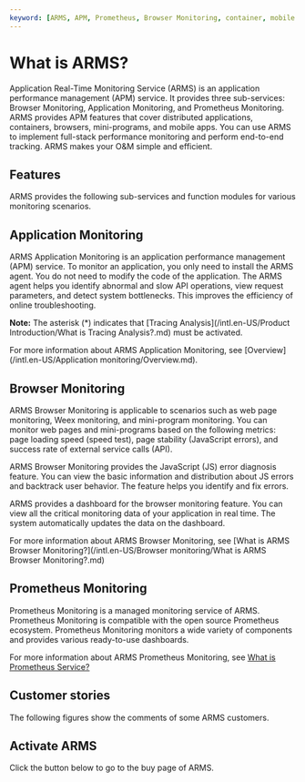 ```yaml
---
keyword: [ARMS, APM, Prometheus, Browser Monitoring, container, mobile app, mini-program, monitoring]
---
```


# What is ARMS?

Application Real-Time Monitoring Service \(ARMS\) is an application performance management \(APM\) service. It provides three sub-services: Browser Monitoring, Application Monitoring, and Prometheus Monitoring. ARMS provides APM features that cover distributed applications, containers, browsers, mini-programs, and mobile apps. You can use ARMS to implement full-stack performance monitoring and perform end-to-end tracking. ARMS makes your O&M simple and efficient.

## Features

ARMS provides the following sub-services and function modules for various monitoring scenarios.

## Application Monitoring

ARMS Application Monitoring is an application performance management \(APM\) service. To monitor an application, you only need to install the ARMS agent. You do not need to modify the code of the application. The ARMS agent helps you identify abnormal and slow API operations, view request parameters, and detect system bottlenecks. This improves the efficiency of online troubleshooting.

**Note:** The asterisk \(\*\) indicates that [Tracing Analysis](/intl.en-US/Product Introduction/What is Tracing Analysis?.md) must be activated.



For more information about ARMS Application Monitoring, see [Overview](/intl.en-US/Application monitoring/Overview.md).

## Browser Monitoring

ARMS Browser Monitoring is applicable to scenarios such as web page monitoring, Weex monitoring, and mini-program monitoring. You can monitor web pages and mini-programs based on the following metrics: page loading speed \(speed test\), page stability \(JavaScript errors\), and success rate of external service calls \(API\).

ARMS Browser Monitoring provides the JavaScript \(JS\) error diagnosis feature. You can view the basic information and distribution about JS errors and backtrack user behavior. The feature helps you identify and fix errors.

ARMS provides a dashboard for the browser monitoring feature. You can view all the critical monitoring data of your application in real time. The system automatically updates the data on the dashboard.

For more information about ARMS Browser Monitoring, see [What is ARMS Browser Monitoring?](/intl.en-US/Browser monitoring/What is ARMS Browser Monitoring?.md)

## Prometheus Monitoring

Prometheus Monitoring is a managed monitoring service of ARMS. Prometheus Monitoring is compatible with the open source Prometheus ecosystem. Prometheus Monitoring monitors a wide variety of components and provides various ready-to-use dashboards.

For more information about ARMS Prometheus Monitoring, see [What is Prometheus Service?]()

## Customer stories

The following figures show the comments of some ARMS customers.

## Activate ARMS

Click the button below to go to the buy page of ARMS.

